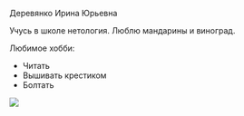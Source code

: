 Деревянко Ирина Юрьевна

Учусь в школе нетология. 
Люблю мандарины и виноград.

Любимое хобби:
* Читать
* Вышивать крестиком
* Болтать


![](img/logo.jpeg)